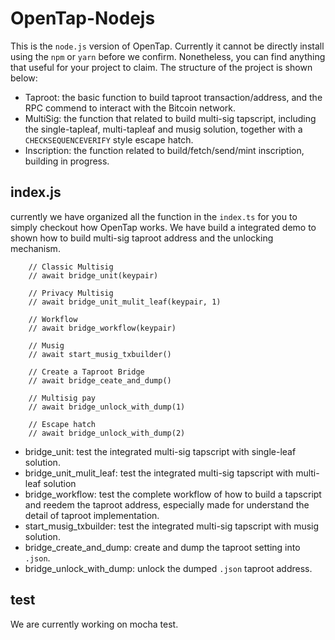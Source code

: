 # OpenTap-Nodejs

This is the `node.js` version of OpenTap. Currently it cannot be directly install using the `npm` or `yarn` before we confirm. Nonetheless, you can find anything that useful for your project to claim. The structure of the project is shown below:

- Taproot: the basic function to build taproot transaction/address, and the RPC commend to interact with the Bitcoin network.
- MultiSig: the function that related to build multi-sig tapscript, including the single-tapleaf, multi-tapleaf and musig solution, together with a `CHECKSEQUENCEVERIFY` style escape hatch.
- Inscription: the function related to build/fetch/send/mint inscription, building in progress.

## **index.js**

currently we have organized all the function in the `index.ts` for you to simply checkout how OpenTap works. We have build a integrated demo to shown how to build multi-sig taproot address and the unlocking mechanism.

```tsx
    // Classic Multisig
    // await bridge_unit(keypair)

    // Privacy Multisig
    // await bridge_unit_mulit_leaf(keypair, 1)

    // Workflow
    // await bridge_workflow(keypair)

    // Musig
    // await start_musig_txbuilder()

    // Create a Taproot Bridge
    // await bridge_ceate_and_dump()

    // Multisig pay
    // await bridge_unlock_with_dump(1)

    // Escape hatch
    // await bridge_unlock_with_dump(2)
```

- bridge_unit: test the integrated multi-sig tapscript with single-leaf solution.
- bridge_unit_mulit_leaf: test the integrated multi-sig tapscript with multi-leaf solution
- bridge_workflow: test the complete workflow of how to build a tapscript and reedem the taproot address, especially made for understand the detail of taproot implementation.
- start_musig_txbuilder: test the integrated multi-sig tapscript with musig solution.
- bridge_create_and_dump:  create and dump the taproot setting into `.json`.
- bridge_unlock_with_dump: unlock the dumped `.json` taproot address.

## **test**

We are currently working on mocha test.